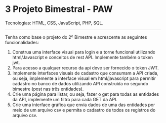 # 3 Projeto Bimestral - PAW

Tecnologias: HTML, CSS, JavaScript, PHP, SQL.

---

Tenha como base o projeto do 2º Bimestre e acrescente as seguintes funcionalidades:

1. Construa uma interface visual para login e a torne funcional utilizando html/Javascript e conceitos de rest API. Implemente também o token jwt.
2. Para acesso a qualquer recurso da api deve ser fornecido o token JWT.
3. Implemente interfaces visuais de cadastro que consumam a API criada, ou seja, implemente a interface visual em html/javascript para permitir cadastro no banco de dados utilizando API construída no segundo bimestre (post nas três entidades).
4. Crie uma página para listar, ou seja, fazer o get para todas as entidades da API, implemente um filtro para cada GET da API.
5. Crie uma interface gráfica que envia dados de uma das entidades por meio de um arquivo csv e permita o cadastro de todos os registros do arquivo csv.

